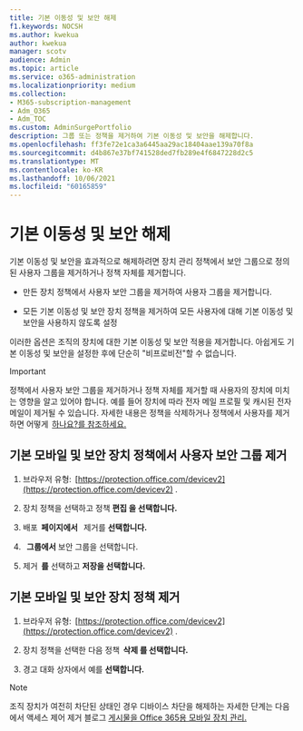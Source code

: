 ```yaml
---
title: 기본 이동성 및 보안 해제
f1.keywords: NOCSH
ms.author: kwekua
author: kwekua
manager: scotv
audience: Admin
ms.topic: article
ms.service: o365-administration
ms.localizationpriority: medium
ms.collection:
- M365-subscription-management
- Adm_O365
- Adm_TOC
ms.custom: AdminSurgePortfolio
description: 그룹 또는 정책을 제거하여 기본 이동성 및 보안을 해제합니다.
ms.openlocfilehash: ff3fe72e1ca3a6445aa29ac18404aae139a70f8a
ms.sourcegitcommit: d4b867e37bf741528ded7fb289e4f6847228d2c5
ms.translationtype: MT
ms.contentlocale: ko-KR
ms.lasthandoff: 10/06/2021
ms.locfileid: "60165859"
---
```

# <a name="turn-off-basic-mobility-and-security"></a>기본 이동성 및 보안 해제

기본 이동성 및 보안을 효과적으로 해제하려면 장치 관리 정책에서 보안 그룹으로 정의된 사용자 그룹을 제거하거나 정책 자체를 제거합니다.

- 만든 장치 정책에서 사용자 보안 그룹을 제거하여 사용자 그룹을 제거합니다.

- 모든 기본 이동성 및 보안 장치 정책을 제거하여 모든 사용자에 대해 기본 이동성 및 보안을 사용하지 않도록 설정

이러한 옵션은 조직의 장치에 대한 기본 이동성 및 보안 적용을 제거합니다. 아쉽게도 기본 이동성 및 보안을 설정한 후에 단순히 "비프로비전"할 수 없습니다.

> [!IMPORTANT]
> 정책에서 사용자 보안 그룹을 제거하거나 정책 자체를 제거할 때 사용자의 장치에 미치는 영향을 알고 있어야 합니다. 예를 들어 장치에 따라 전자 메일 프로필 및 캐시된 전자 메일이 제거될 수 있습니다. 자세한 내용은 정책을 삭제하거나 정책에서 사용자를 제거하면 어떻게  [하나요?를 참조하세요.](../../admin/basic-mobility-security/create-device-security-policies.md)

## <a name="remove-user-security-groups-from-basic-mobility-and-security-device-policies"></a>기본 모바일 및 보안 장치 정책에서 사용자 보안 그룹 제거

1. 브라우저 유형:  [https://protection.office.com/devicev2](https://protection.office.com/devicev2) .

2. 장치 정책을 선택하고 정책 **편집 을 선택합니다.**

3. 배포  **페이지에서**   제거를 **선택합니다.**

4.   **그룹에서** 보안 그룹을 선택합니다.

5. 제거  **를** 선택하고 **저장을 선택합니다.**

## <a name="remove-basic-mobility-and-security-device-policies"></a>기본 모바일 및 보안 장치 정책 제거

1. 브라우저 유형:  [https://protection.office.com/devicev2](https://protection.office.com/devicev2) .

2. 장치 정책을 선택한 다음 정책  **삭제 를 선택합니다.**

3. 경고 대화 상자에서 예를 **선택합니다.**

> [!NOTE]
> 조직 장치가 여전히 차단된 상태인 경우 디바이스 차단을 해제하는 자세한 단계는 다음에서 액세스 제어 제거 블로그 [게시물을 Office 365용 모바일 장치 관리.](https://techcommunity.microsoft.com/t5/Intune-Customer-Success/Removing-Access-Control-from-Mobile-Device-Management-for-Office/ba-p/279934)
